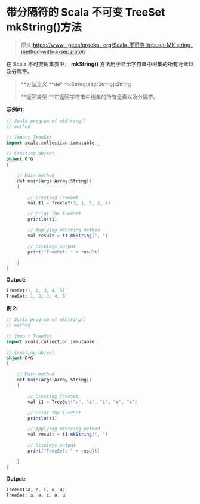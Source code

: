 # 带分隔符的 Scala 不可变 TreeSet mkString()方法

> 原文:[https://www . geesforgeks . org/Scala-不可变-treeset-MK string-method-with-a-separator/](https://www.geeksforgeeks.org/scala-immutable-treeset-mkstring-method-with-a-separator/)

在 Scala 不可变树集类中， **mkString()** 方法用于显示字符串中树集的所有元素以及分隔符。

> **方法定义:**def mkString(sep:String):String
> 
> **返回类型:**它返回字符串中树集的所有元素以及分隔符。

**示例#1:**

```scala
// Scala program of mkString() 
// method 

// Import TreeSet
import scala.collection.immutable._

// Creating object 
object GfG 
{ 

    // Main method 
    def main(args:Array[String]) 
    { 

        // Creating TreeSet
        val t1 = TreeSet(3, 1, 5, 2, 4)  

        // Print the TreeSet 
        println(t1) 

        // Applying mkString method  
        val result = t1.mkString(", ")

        // Displays output  
        print("TreeSet: " + result) 

    } 
} 
```

**Output:**

```scala
TreeSet(1, 2, 3, 4, 5)
TreeSet: 1, 2, 3, 4, 5

```

**例 2:**

```scala
// Scala program of mkString() 
// method 

// Import TreeSet
import scala.collection.immutable._

// Creating object 
object GfG 
{ 

    // Main method 
    def main(args:Array[String]) 
    { 

        // Creating TreeSet
        val t1 = TreeSet("u", "a", "i", "o", "e")  

        // Print the TreeSet 
        println(t1) 

        // Applying mkString method  
        val result = t1.mkString(", ")

        // Displays output  
        print("TreeSet: " + result) 

    } 
} 
```

**Output:**

```scala
TreeSet(a, e, i, o, u)
TreeSet: a, e, i, o, u

```